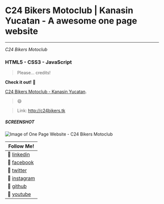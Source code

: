 # C24 Bikers Motoclub | Kanasin Yucatan - A awesome one page website

<hr>

*C24 Bikers Motoclub*

### HTML5 - CSS3 - JavaScript

> Please... credits!

**Check it out!** :rocket:

[C24 Bikers Motoclub - Kanasin Yucatan](http://c24bikers.tk).

> :smile:

 > Link: http://c24bikers.tk

 ##### SCREENSHOT

![Image of One Page Website - C24 Bikers Motoclub](images/C24_Bikers_Motoclub_Rutas_en_moto_Kanasin_Yucatan.png)

|						Follow Me!                       |
|--------------------------------------------------------|
|:beers: [linkedin](https://www.linkedin.com/in/chechepech)|
|:beers: [facebook](https://www.facebook/chechepech)|
|:beers: [twitter](https://twitter.com/chechepech)|
|:beers: [instagram](https://www.instagram.com/cheche_pech)|
|:beers: [github](https://github.com/chechepech)|
|:beers: [youtube](https://www.youtube.com/c/chechepech)|